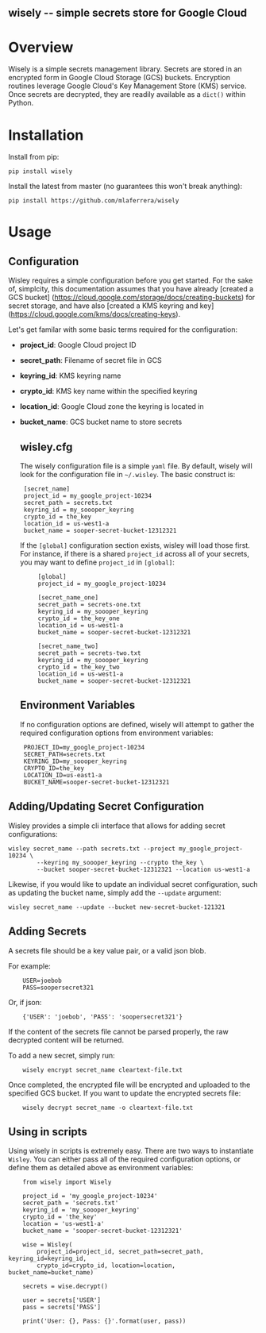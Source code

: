 ## wisely -- simple secrets store for Google Cloud

# Overview

Wisely is a simple secrets management library. Secrets are stored in an encrypted
form in Google Cloud Storage (GCS) buckets. Encryption routines leverage Google
Cloud's Key Management Store (KMS) service. Once secrets are decrypted, they are
readily available as a `dict()` within Python.

# Installation

Install from pip:

    pip install wisely

Install the latest from master (no guarantees this won't break anything):

    pip install https://github.com/mlaferrera/wisely

# Usage

## Configuration

Wisley requires a simple configuration before you get started. For the sake of,
simplcity, this documentation assumes that you have already [created a GCS bucket] (https://cloud.google.com/storage/docs/creating-buckets)
for secret storage, and have also [created a KMS keyring and key] (https://cloud.google.com/kms/docs/creating-keys).

Let's get familar with some basic terms required for the configuration:

 - **project_id**: Google Cloud project ID
 - **secret_path**: Filename of secret file in GCS
 - **keyring_id**: KMS keyring name
 - **crypto_id**: KMS key name within the specified keyring
 - **location_id**: Google Cloud zone the keyring is located in
 - **bucket_name**: GCS bucket name to store secrets

    wisley.cfg
    ----------
    The wisely configuration file is a simple `yaml` file. By default, wisely will
    look for the configuration file in `~/.wisley`. The basic construct is:

        [secret_name]
        project_id = my_google_project-10234
        secret_path = secrets.txt
        keyring_id = my_soooper_keyring
        crypto_id = the_key
        location_id = us-west1-a
        bucket_name = sooper-secret-bucket-12312321

    If the `[global]` configuration section exists, wisley will load those first. For
    instance, if there is a shared `project_id` across all of your secrets, you may
    want to define `project_id` in `[global]`:

            [global]
            project_id = my_google_project-10234

            [secret_name_one]
            secret_path = secrets-one.txt
            keyring_id = my_soooper_keyring
            crypto_id = the_key_one
            location_id = us-west1-a
            bucket_name = sooper-secret-bucket-12312321

            [secret_name_two]
            secret_path = secrets-two.txt
            keyring_id = my_soooper_keyring
            crypto_id = the_key_two
            location_id = us-west1-a
            bucket_name = sooper-secret-bucket-12312321

    Environment Variables
    ---------------------

    If no configuration options are defined, wisely will attempt to gather the
    required configuration options from environment variables:

        PROJECT_ID=my_google_project-10234
        SECRET_PATH=secrets.txt
        KEYRING_ID=my_soooper_keyring
        CRYPTO_ID=the_key
        LOCATION_ID=us-east1-a
        BUCKET_NAME=sooper-secret-bucket-12312321


## Adding/Updating Secret Configuration

Wisley provides a simple cli interface that allows for adding secret configurations:

    wisley secret_name --path secrets.txt --project my_google_project-10234 \
            --keyring my_soooper_keyring --crypto the_key \
            --bucket sooper-secret-bucket-12312321 --location us-west1-a

Likewise, if you would like to update an individual secret configuration, such as
updating the bucket name, simply add the `--update` argument:

    wisley secret_name --update --bucket new-secret-bucket-121321

## Adding Secrets

A secrets file should be a key value pair, or a valid json blob.

For example:

        USER=joebob
        PASS=soopersecret321

Or, if json:

        {'USER': 'joebob', 'PASS': 'soopersecret321'}

If the content of the secrets file cannot be parsed properly, the raw decrypted
content will be returned.

To add a new secret, simply run:

        wisely encrypt secret_name cleartext-file.txt

Once completed, the encrypted file will be encrypted and uploaded to the specified
GCS bucket. If you want to update the encrypted secrets file:

        wisely decrypt secret_name -o cleartext-file.txt

## Using in scripts

Using wisely in scripts is extremely easy. There are two ways to instantiate `Wisley`.
You can either pass all of the required configuration options, or define them as
detailed above as environment variables:

        from wisely import Wisely

        project_id = 'my_google_project-10234'
        secret_path = 'secrets.txt'
        keyring_id = 'my_soooper_keyring'
        crypto_id = 'the_key'
        location = 'us-west1-a'
        bucket_name = 'sooper-secret-bucket-12312321'

        wise = Wisley(
            project_id=project_id, secret_path=secret_path, keyring_id=keyring_id,
            crypto_id=crypto_id, location=location, bucket_name=bucket_name)

        secrets = wise.decrypt()

        user = secrets['USER']
        pass = secrets['PASS']

        print('User: {}, Pass: {}'.format(user, pass))
